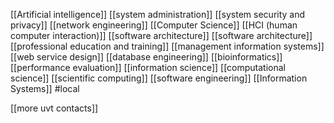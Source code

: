 [[Artificial intelligence]]
[[system administration]]
[[system security and privacy]]
[[network engineering]]
[[Computer Science]]
[[HCI (human computer interaction)]]
[[software architecture]]
[[software architecture]]
[[professional education and training]]
[[management information systems]]
[[web service design]]
[[database engineering]]
[[bioinformatics]]
[[performance evaluation]]
[[information science]]
[[computational science]]
[[scientific computing]]
[[software engineering]]
[[Information Systems]]
#local 

[[more uvt contacts]]